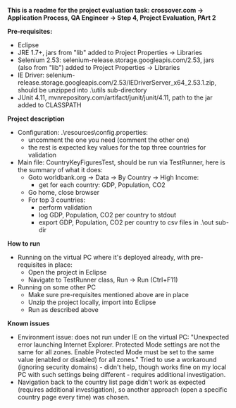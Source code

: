 **This is a readme for the project evaluation task: crossover.com -> Application Process, QA Engineer -> Step 4, Project Evaluation, PArt 2**

**Pre-requisites:**
* Eclipse
* JRE 1.7+, jars from "lib" added to Project Properties -> Libraries
* Selenium 2.53: selenium-release.storage.googleapis.com/2.53, jars (also from "lib") added to Project Properties -> Libraries
* IE Driver: selenium-release.storage.googleapis.com/2.53/IEDriverServer_x64_2.53.1.zip, should be unzipped into .\utils sub-directory
* JUnit 4.11, mvnrepository.com/artifact/junit/junit/4.11, path to the jar added to CLASSPATH

**Project description**
* Configuration: .\resources\config.properties:
  - uncomment the one you need (comment the other one)
  - the rest is expected key values for the top three countries for validation 
* Main file: CountryKeyFiguresTest, should be run via TestRunner, here is the summary of what it does:
  -  Goto worldbank.org -> Data -> By Country -> High Income:
     - get for each country: GDP, Population, CO2
  - Go home, close browser
  - For top 3 countries:
     - perform validation 
     - log GDP, Population, CO2 per country to stdout
     - export GDP, Population, CO2 per country to csv files in .\out sub-dir

**How to run**
* Running on the virtual PC where it's deployed already, with pre-requisites in place:
  - Open the project in Eclipse
  - Navigate to TestRunner class, Run -> Run (Ctrl+F11)
* Running on some other PC
  - Make sure pre-requisites mentioned above are in place
  - Unzip the project locally, import into Eclipse
  - Run as described above
                      
**Known issues**
* Environment issue: does not run under IE on the virtual PC: 
"Unexpected error launching Internet Explorer. Protected Mode settings are not the same for all zones. 
Enable Protected Mode must be set to the same value (enabled or disabled) for all zones."
Tried to use a workaround (ignoring security domains) - didn't help, though works fine on my local PC with such settings being different - requires additional 
investigation. 
* Navigation back to the country list page didn't work as expected (requires additional investigation), so another approach (open a specific country page
every time) was chosen.
